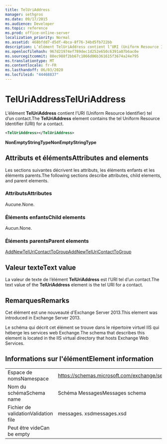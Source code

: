 ```yaml
---
title: TelUriAddress
manager: sethgros
ms.date: 09/17/2015
ms.audience: Developer
ms.topic: reference
ms.prod: office-online-server
localization_priority: Normal
ms.assetid: 468bfdd7-d5df-4bca-8f76-34bd5fb722bb
description: L’élément TelUriAddress contient l’URI (Uniform Resource Identifier) tel d’un contact.
ms.openlocfilehash: 967d21974ef789dec1d252e650c6391a07b6ac0e
ms.sourcegitcommit: 88ec988f2bb67c1866d06b361615f3674a24e795
ms.translationtype: MT
ms.contentlocale: fr-FR
ms.lasthandoff: 06/03/2020
ms.locfileid: "44468837"
---
```

# <a name="teluriaddress"></a><span data-ttu-id="e876b-103">TelUriAddress</span><span class="sxs-lookup"><span data-stu-id="e876b-103">TelUriAddress</span></span>

<span data-ttu-id="e876b-104">L’élément **TelUriAddress** contient l’URI (Uniform Resource Identifier) tel d’un contact.</span><span class="sxs-lookup"><span data-stu-id="e876b-104">The **TelUriAddress** element contains the tel Uniform Resource Identifier (URI) for a contact.</span></span> 
  
```XML
<TelUriAddress></TelUriAddress>
```

 <span data-ttu-id="e876b-105">**NonEmptyStringType**</span><span class="sxs-lookup"><span data-stu-id="e876b-105">**NonEmptyStringType**</span></span>
## <a name="attributes-and-elements"></a><span data-ttu-id="e876b-106">Attributs et éléments</span><span class="sxs-lookup"><span data-stu-id="e876b-106">Attributes and elements</span></span>

<span data-ttu-id="e876b-107">Les sections suivantes décrivent les attributs, les éléments enfants et les éléments parents.</span><span class="sxs-lookup"><span data-stu-id="e876b-107">The following sections describe attributes, child elements, and parent elements.</span></span>
  
### <a name="attributes"></a><span data-ttu-id="e876b-108">Attributs</span><span class="sxs-lookup"><span data-stu-id="e876b-108">Attributes</span></span>

<span data-ttu-id="e876b-109">Aucune.</span><span class="sxs-lookup"><span data-stu-id="e876b-109">None.</span></span>
  
### <a name="child-elements"></a><span data-ttu-id="e876b-110">Éléments enfants</span><span class="sxs-lookup"><span data-stu-id="e876b-110">Child elements</span></span>

<span data-ttu-id="e876b-111">Aucun.</span><span class="sxs-lookup"><span data-stu-id="e876b-111">None.</span></span>
  
### <a name="parent-elements"></a><span data-ttu-id="e876b-112">Éléments parents</span><span class="sxs-lookup"><span data-stu-id="e876b-112">Parent elements</span></span>

[<span data-ttu-id="e876b-113">AddNewTelUriContactToGroup</span><span class="sxs-lookup"><span data-stu-id="e876b-113">AddNewTelUriContactToGroup</span></span>](addnewteluricontacttogroup.md)
  
## <a name="text-value"></a><span data-ttu-id="e876b-114">Valeur texte</span><span class="sxs-lookup"><span data-stu-id="e876b-114">Text value</span></span>

<span data-ttu-id="e876b-115">La valeur de texte de l’élément **TelUriAddress** est l’URI tel d’un contact.</span><span class="sxs-lookup"><span data-stu-id="e876b-115">The text value of the **TelUriAddress** element is the tel URI for a contact.</span></span> 
  
## <a name="remarks"></a><span data-ttu-id="e876b-116">Remarques</span><span class="sxs-lookup"><span data-stu-id="e876b-116">Remarks</span></span>

<span data-ttu-id="e876b-117">Cet élément est une nouveauté d'Exchange Server 2013.</span><span class="sxs-lookup"><span data-stu-id="e876b-117">This element was introduced in Exchange Server 2013.</span></span>
  
<span data-ttu-id="e876b-118">Le schéma qui décrit cet élément se trouve dans le répertoire virtuel IIS qui héberge les services web Exchange.</span><span class="sxs-lookup"><span data-stu-id="e876b-118">The schema that describes this element is located in the IIS virtual directory that hosts Exchange Web Services.</span></span>
  
## <a name="element-information"></a><span data-ttu-id="e876b-119">Informations sur l'élément</span><span class="sxs-lookup"><span data-stu-id="e876b-119">Element information</span></span>

|||
|:-----|:-----|
|<span data-ttu-id="e876b-120">Espace de noms</span><span class="sxs-lookup"><span data-stu-id="e876b-120">Namespace</span></span>  <br/> |https://schemas.microsoft.com/exchange/services/2006/messages  <br/> |
|<span data-ttu-id="e876b-121">Nom du schéma</span><span class="sxs-lookup"><span data-stu-id="e876b-121">Schema name</span></span>  <br/> |<span data-ttu-id="e876b-122">Schéma Messages</span><span class="sxs-lookup"><span data-stu-id="e876b-122">Messages schema</span></span>  <br/> |
|<span data-ttu-id="e876b-123">Fichier de validation</span><span class="sxs-lookup"><span data-stu-id="e876b-123">Validation file</span></span>  <br/> |<span data-ttu-id="e876b-124">messages. xsd</span><span class="sxs-lookup"><span data-stu-id="e876b-124">messages.xsd</span></span>  <br/> |
|<span data-ttu-id="e876b-125">Peut être vide</span><span class="sxs-lookup"><span data-stu-id="e876b-125">Can be empty</span></span>  <br/> ||
   

